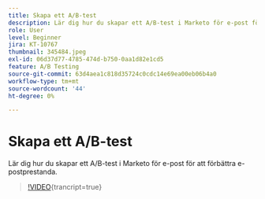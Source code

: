 ```yaml
---
title: Skapa ett A/B-test
description: Lär dig hur du skapar ett A/B-test i Marketo för e-post för att förbättra e-postprestanda.
role: User
level: Beginner
jira: KT-10767
thumbnail: 345484.jpeg
exl-id: 06d37d77-4785-474d-b750-0aa1d82e1cd5
feature: A/B Testing
source-git-commit: 63d4aea1c818d35724c0cdc14e69ea00eb06b4a0
workflow-type: tm+mt
source-wordcount: '44'
ht-degree: 0%

---
```


# Skapa ett A/B-test

Lär dig hur du skapar ett A/B-test i Marketo för e-post för att förbättra e-postprestanda.

>[!VIDEO](https://video.tv.adobe.com/v/345484/?quality=12&learn=on){trancript=true}
